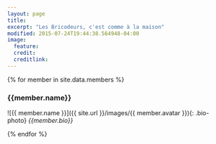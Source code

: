 ```yaml
---
layout: page
title: 
excerpt: "Les Bricodeurs, c'est comme à la maison"
modified: 2015-07-24T19:44:38.564948-04:00
image:
  feature:
  credit:
  creditlink:
---
```




{% for member in site.data.members %} 

###    {{member.name}}
![{{ member.name }}]({{ site.url }}/images/{{ member.avatar }}){: .bio-photo}
_{{member.bio}}_ 


{% endfor %}

